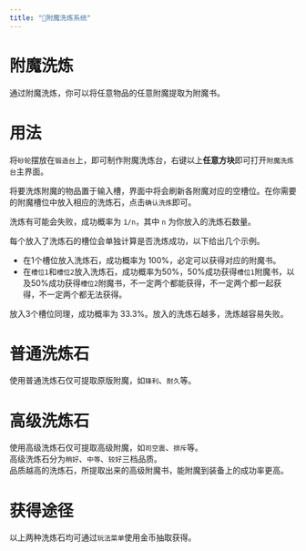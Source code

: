 ```yaml
---
title: "📓附魔洗炼系统"
---
```


# 附魔洗炼

通过附魔洗炼，你可以将任意物品的任意附魔提取为附魔书。

# 用法

将`砂轮`摆放在`锻造台`上，即可制作附魔洗炼台，右键以上**任意方块**即可打开`附魔洗炼台`主界面。

将要洗炼附魔的物品置于输入槽，界面中将会刷新各附魔对应的空槽位。在你需要的附魔槽位中放入相应的洗炼石，点击`确认洗炼`即可。

洗炼有可能会失败，成功概率为 `1/n`，其中 `n` 为你放入的洗炼石数量。

每个放入了洗炼石的槽位会单独计算是否洗炼成功，以下给出几个示例。

* 在1个槽位放入洗炼石，成功概率为 100%，必定可以获得对应的附魔书。
* 在`槽位1`和`槽位2`放入洗炼石，成功概率为50%，50%成功获得`槽位1`附魔书，以及50%成功获得`槽位2`附魔书，不一定两个都能获得，不一定两个都一起获得，不一定两个都无法获得。

放入3个槽位同理，成功概率为 33.3%。放入的洗炼石越多，洗炼越容易失败。

# 普通洗炼石

使用普通洗炼石仅可提取原版附魔，如`锋利`、`耐久`等。

# 高级洗炼石

使用高级洗炼石仅可提取高级附魔，如`司空震`、`排斥`等。  
高级洗炼石分为`稍好`、`中等`、`较好`三档品质。  
品质越高的洗炼石，所提取出来的高级附魔书，能附魔到装备上的成功率更高。  

# 获得途径

以上两种洗炼石均可通过`玩法菜单`使用金币抽取获得。
